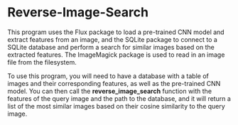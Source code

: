 # Reverse-Image-Search

This program uses the Flux package to load a pre-trained CNN model and extract features from an image, and the SQLite package to connect to a SQLite database and perform a search for similar images based on the extracted features. The ImageMagick package is used to read in an image file from the filesystem.

To use this program, you will need to have a database with a table of images and their corresponding features, as well as the pre-trained CNN model. You can then call the **reverse_image_search** function with the features of the query image and the path to the database, and it will return a list of the most similar images based on their cosine similarity to the query image.

